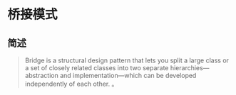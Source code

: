 # 桥接模式

## 简述

> Bridge is a structural design pattern that lets you split a large class or a set of closely related classes into two separate hierarchies—abstraction and implementation—which can be developed independently of each other. 。                                                                                                                                                                